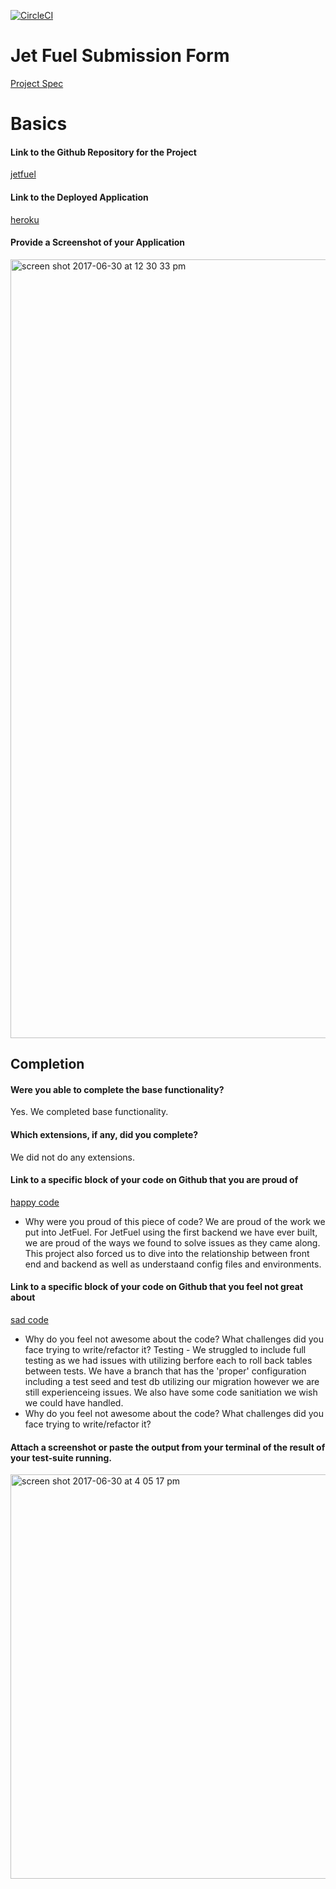 [![CircleCI](https://circleci.com/gh/dhubertus/jet-fuel/tree/master.svg?style=svg)](https://circleci.com/gh/dhubertus/jet-fuel/tree/master)

# Jet Fuel Submission Form

[Project Spec](http://frontend.turing.io/projects/jet-fuel.html)

# Basics

#### Link to the Github Repository for the Project
[jetfuel](https://github.com/dhubertus/jet-fuel)

#### Link to the Deployed Application
[heroku](https://dave-chris-jet-fuel.herokuapp.com/)

#### Provide a Screenshot of your Application
<img width="1246" alt="screen shot 2017-06-30 at 12 30 33 pm" src="https://user-images.githubusercontent.com/25044263/27749248-082f13e8-5d90-11e7-8fcb-cbe17881d476.png">

## Completion

#### Were you able to complete the base functionality?

Yes. We completed base functionality.

#### Which extensions, if any, did you complete?

We did not do any extensions.

#### Link to a specific block of your code on Github that you are proud of
[happy code](https://github.com/dhubertus/jet-fuel/blob/master/public/src/radio-btn.js#L1-L20)

* Why were you proud of this piece of code?
We are proud of the work we put into JetFuel. 
For JetFuel using the first backend we have ever built, we are proud of the ways we found to solve issues as they came along.
This project also forced us to dive into the relationship between front end and backend as well as understaand config files and environments. 

#### Link to a specific block of your code on Github that you feel not great about
[sad code](https://github.com/dhubertus/jet-fuel/blob/master/public/src/helper.js#L34-L66)

* Why do you feel not awesome about the code? What challenges did you face trying to write/refactor it?
Testing - We struggled to include full testing as we had issues with utilizing berfore each to roll back tables between tests.
We have a branch that has the 'proper' configuration including a test seed and test db utilizing our migration however we are still experienceing issues.
We also have some code sanitiation we wish we could have handled.
* Why do you feel not awesome about the code? What challenges did you face trying to write/refactor it?

#### Attach a screenshot or paste the output from your terminal of the result of your test-suite running.
<img width="647" alt="screen shot 2017-06-30 at 4 05 17 pm" src="https://user-images.githubusercontent.com/25044263/27755649-300545ea-5dae-11e7-982b-5c04b32cdd82.png">
